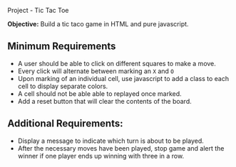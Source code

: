 Project - Tic Tac Toe

**Objective:** Build a tic taco game in HTML and pure javascript.


## Minimum Requirements
* A user should be able to click on different squares to make a move.
* Every click will alternate between marking an `X` and `O`
* Upon marking of an individual cell, use javascript to add a class to each cell to display separate colors.
* A cell should not be able able to replayed once marked.
* Add a reset button that will clear the contents of the board.

## Additional Requirements:
* Display a message to indicate which turn is about to be played.
* After the necessary moves have been played, stop game and alert the winner if one player ends up winning with three in a row.


